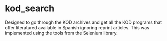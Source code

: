 # kod_search

Designed to go through the KOD archives and get all the KOD programs that offer literatured available in Spanish ignoring reprint articles.
This was implemented using the tools from the Selenium library.
